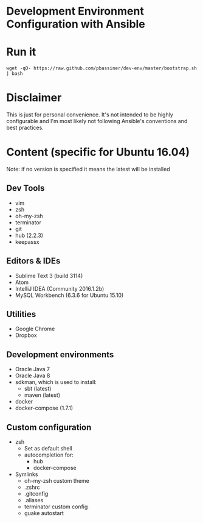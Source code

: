 Development Environment Configuration with Ansible
==================================================
# Run it
```
wget -qO- https://raw.github.com/pbassiner/dev-env/master/bootstrap.sh | bash
```
# Disclaimer
This is just for personal convenience. It's not intended to be highly configurable and I'm most likely not following Ansible's conventions and best practices.
# Content (specific for Ubuntu 16.04)
Note: if no version is specified it means the latest will be installed
## Dev Tools
* vim
* zsh
* oh-my-zsh
* terminator
* git
* hub (2.2.3)
* keepassx

## Editors & IDEs
* Sublime Text 3 (build 3114)
* Atom
* IntelliJ IDEA (Community 2016.1.2b)
* MySQL Workbench (6.3.6 for Ubuntu 15.10)

## Utilities
* Google Chrome
* Dropbox

## Development environments
* Oracle Java 7
* Oracle Java 8
* sdkman, which is used to install:
    * sbt (latest)
    * maven (latest)
* docker
* docker-compose (1.7.1)

## Custom configuration
* zsh
    * Set as default shell
    * autocompletion for:
        * hub
        * docker-compose
* Symlinks
    * oh-my-zsh custom theme
    * .zshrc
    * .gitconfig
    * .aliases
    * terminator custom config
    * guake autostart